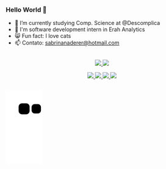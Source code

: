 ### Hello World 👋

- 🌱 I’m currently studying Comp. Science at @Descomplica
- 💼 I'm software development intern in Erah Analytics 
- 😸 Fun fact: I love cats
- 📫 Contato: sabrinanaderer@hotmail.com

## 

<div align="center">
  <a href="https://github.com/sanaderer">
  <img height="130em" src="https://github-readme-stats.vercel.app/api?username=sanaderer&show_icons=true&theme=dark&include_all_commits=true&count_private=true"/>
  <img height="130em" src="https://github-readme-stats.vercel.app/api/top-langs/?username=sanaderer&layout=compact&langs_count=7&theme=dark"/>
</div>

<p align="center">
<img src="https://img.shields.io/badge/-HTML5-E34F26?style=flat-square&logo=html5&logoColor=white" height="25"> 
<img src="https://img.shields.io/badge/-CSS3-1572B6?style=flat-square&logo=css3" height="25"> 
<img src="https://img.shields.io/badge/JavaScript-F7DF1E?style=for-the-badge&logo=javascript&logoColor=black" height="25">
<img src="https://img.shields.io/badge/-Figma-F24E1E?style=flat-square&logo=figma&logoColor=white" height="25">


</p>
  
  ##
  
  
  ![Snake animation](https://github.com/rafaballerini/rafaballerini/blob/output/github-contribution-grid-snake.svg)
 
  

</div>
